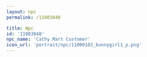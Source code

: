 ```yaml
---
layout: npc
permalink: /11003048

title: Npc
id: '11003048'
npc_name: 'Cathy Mart Customer'
icon_url: 'portrait/npc/11000102_bunnygirl1_p.png'
---
```

